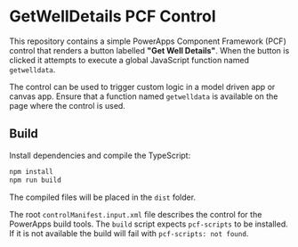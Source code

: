 # GetWellDetails PCF Control

This repository contains a simple PowerApps Component Framework (PCF) control
that renders a button labelled **"Get Well Details"**. When the button is
clicked it attempts to execute a global JavaScript function named
`getwelldata`.

The control can be used to trigger custom logic in a model driven app or
canvas app. Ensure that a function named `getwelldata` is available on the
page where the control is used.

## Build

Install dependencies and compile the TypeScript:

```bash
npm install
npm run build
```

The compiled files will be placed in the `dist` folder.

The root `controlManifest.input.xml` file describes the control for the
PowerApps build tools. The `build` script expects `pcf-scripts` to be
installed. If it is not available the build will fail with `pcf-scripts: not
found`.
